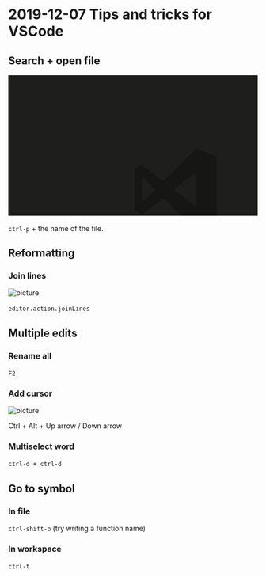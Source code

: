 # 2019-12-07 Tips and tricks for VSCode

## Search + open file

![picture](searchfile.gif)

```ctrl-p``` + the name of the file.

## Reformatting

### Join lines

![picture](joinlines.gif)

```editor.action.joinLines```

## Multiple edits

### Rename all

```F2```

### Add cursor

![picture](addcursor.gif)

Ctrl + Alt + Up arrow / Down arrow


### Multiselect word

```ctrl-d + ctrl-d```

## Go to symbol

### In file

```ctrl-shift-o``` (try writing a function name)

### In workspace

```ctrl-t```

